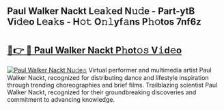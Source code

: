 ## Paul Walker Nackt L𝚎a𝚔ed N𝚞𝚍e - Part-ytB Vi𝚍𝚎o L𝚎a𝚔s - H𝚘𝚝 O𝚗𝚕yf𝚊ns P𝚑𝚘tos 7nf6z

# <h2><a href="http://kf6jwlw.oniu.top/?m=Paul+Walker+Nackt">🔗👉 🔴 Paul Walker Nackt P𝚑ot𝚘𝚜 V𝚒d𝚎o</a></h2>

[![Paul Walker Nackt Nu𝚍e𝚜](https://i.imgur.com/0qMVB7G.gif)](http://kf6jwlw.oniu.top/?m=Paul+Walker+Nackt)
Virtual performer and multimedia artist Paul Walker Nackt, recognized for distributing dance and lifestyle inspiration through trending choreographies and brief films. Trailblazing scientist Paul Walker Nackt, recognized for their groundbreaking discoveries and commitment to advancing knowledge.  
